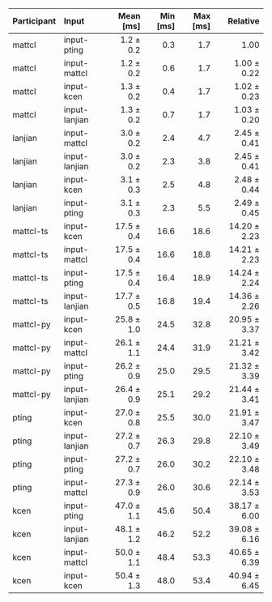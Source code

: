 | Participant | Input | Mean [ms] | Min [ms] | Max [ms] | Relative |
|:---|:---|---:|---:|---:|---:|
| mattcl | input-pting | 1.2 ± 0.2 | 0.3 | 1.7 | 1.00 |
| mattcl | input-mattcl | 1.2 ± 0.2 | 0.6 | 1.7 | 1.00 ± 0.22 |
| mattcl | input-kcen | 1.3 ± 0.2 | 0.4 | 1.7 | 1.02 ± 0.23 |
| mattcl | input-lanjian | 1.3 ± 0.2 | 0.7 | 1.7 | 1.03 ± 0.20 |
| lanjian | input-mattcl | 3.0 ± 0.2 | 2.4 | 4.7 | 2.45 ± 0.41 |
| lanjian | input-lanjian | 3.0 ± 0.2 | 2.3 | 3.8 | 2.45 ± 0.41 |
| lanjian | input-kcen | 3.1 ± 0.3 | 2.5 | 4.8 | 2.48 ± 0.44 |
| lanjian | input-pting | 3.1 ± 0.3 | 2.3 | 5.5 | 2.49 ± 0.45 |
| mattcl-ts | input-kcen | 17.5 ± 0.4 | 16.6 | 18.6 | 14.20 ± 2.23 |
| mattcl-ts | input-mattcl | 17.5 ± 0.4 | 16.6 | 18.8 | 14.21 ± 2.23 |
| mattcl-ts | input-pting | 17.5 ± 0.4 | 16.4 | 18.9 | 14.24 ± 2.24 |
| mattcl-ts | input-lanjian | 17.7 ± 0.5 | 16.8 | 19.4 | 14.36 ± 2.26 |
| mattcl-py | input-kcen | 25.8 ± 1.0 | 24.5 | 32.8 | 20.95 ± 3.37 |
| mattcl-py | input-mattcl | 26.1 ± 1.1 | 24.4 | 31.9 | 21.21 ± 3.42 |
| mattcl-py | input-pting | 26.2 ± 0.9 | 25.0 | 29.5 | 21.32 ± 3.39 |
| mattcl-py | input-lanjian | 26.4 ± 0.9 | 25.1 | 29.2 | 21.44 ± 3.41 |
| pting | input-kcen | 27.0 ± 0.8 | 25.5 | 30.0 | 21.91 ± 3.47 |
| pting | input-lanjian | 27.2 ± 0.7 | 26.3 | 29.8 | 22.10 ± 3.49 |
| pting | input-pting | 27.2 ± 0.7 | 26.0 | 30.2 | 22.10 ± 3.48 |
| pting | input-mattcl | 27.3 ± 0.9 | 26.0 | 30.6 | 22.14 ± 3.53 |
| kcen | input-pting | 47.0 ± 1.1 | 45.6 | 50.4 | 38.17 ± 6.00 |
| kcen | input-lanjian | 48.1 ± 1.2 | 46.2 | 52.2 | 39.08 ± 6.16 |
| kcen | input-mattcl | 50.0 ± 1.1 | 48.4 | 53.3 | 40.65 ± 6.39 |
| kcen | input-kcen | 50.4 ± 1.3 | 48.0 | 53.4 | 40.94 ± 6.45 |
